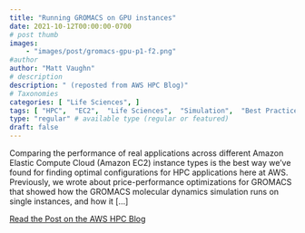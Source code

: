 ```yaml
---
title: "Running GROMACS on GPU instances"
date: 2021-10-12T00:00:00-0700
# post thumb
images:
    - "images/post/gromacs-gpu-p1-f2.png"
#author
author: "Matt Vaughn"
# description
description: " (reposted from AWS HPC Blog)"
# Taxonomies
categories: [ "Life Sciences", ]
tags: [ "HPC",  "EC2",  "Life Sciences",  "Simulation",  "Best Practices",  "hpcblog", ]
type: "regular" # available type (regular or featured)
draft: false
---
```


Comparing the performance of real applications across different Amazon Elastic Compute Cloud (Amazon EC2) instance types is the best way we’ve found for finding optimal configurations for HPC applications here at AWS. Previously, we wrote about price-performance optimizations for GROMACS that showed how the GROMACS molecular dynamics simulation runs on single instances, and how it […]

<a href="{{ url }}" class="btn btn-primary btn-lg active" role="button" aria-pressed="true" style="margin-top: 8px;">Read the Post on the AWS HPC Blog</a>